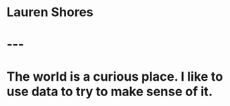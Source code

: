 
#               Lauren Shores  
# ---
# The world is a curious place. I like to use data to try to make sense of it.   

